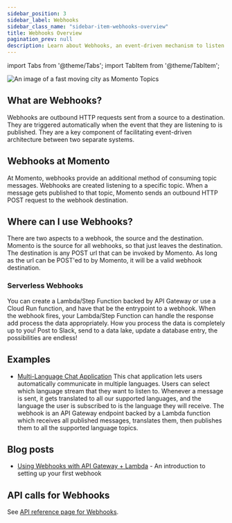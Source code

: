 ```yaml
---
sidebar_position: 3
sidebar_label: Webhooks
sidebar_class_name: "sidebar-item-webhooks-overview"
title: Webhooks Overview
pagination_prev: null
description: Learn about Webhooks, an event-driven mechanism to listen to Momento Topics
---
```


import Tabs from '@theme/Tabs';
import TabItem from '@theme/TabItem';

![An image of a fast moving city as Momento Topics](@site/static/img/webhooks-overview.png)

## What are Webhooks?

Webhooks are outbound HTTP requests sent from a source to a destination. They are triggered automatically when the event that they are listening to is published. They are a key component of facilitating event-driven architecture between two separate systems. 

## Webhooks at Momento

At Momento, webhooks provide an additional method of consuming topic messages. Webhooks are created listening to a specific topic. When a message gets published to that topic, Momento sends an outbound HTTP POST request to the webhook destination.  

## Where can I use Webhooks?

There are two aspects to a webhook, the source and the destination. Momento is the source for all webhooks, so that just leaves the destination. The destination is any POST url that can be invoked by Momento. As long as the url can be POST'ed to by Momento, it will be a valid webhook destination.

### Serverless Webhooks

You can create a Lambda/Step Function backed by API Gateway or use a Cloud Run function, and have that be the entrypoint to a webhook. When the webhook fires, your Lambda/Step Function can handle the response add process the data appropriately. How you process the data is completely up to you! Post to Slack, send to a data lake, update a database entry, the possibilities are endless!

## Examples

- [Multi-Language Chat Application](https://github.com/momentohq/moderated-chat/) This chat application lets users automatically communicate in multiple languages. Users can select which language stream that they want to listen to. Whenever a message is sent, it gets translated to all our supported languages, and the language the user is subscribed to is the language they will receive. The webhook is an API Gateway endpoint backed by a Lambda function which receives all published messages, translates them, then publishes them to all the supported language topics.

## Blog posts

- [Using Webhooks with API Gateway + Lambda](https://www.gomomento.com/blog/how-to-use-webhooks-and-momento-topics-to-build-a-multi-language-chat-app) - An introduction to setting up your first webhook

## API calls for Webhooks

See [API reference page for Webhooks](./develop/api-reference/webhooks).
